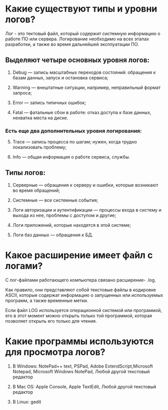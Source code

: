 # Какие существуют типы и уровни логов?

Лог - это тектовый файл, который содержит системную информацию о работе ПО или сервера. 
Логирование необходимо на всех этапах разработки, а также во время дальнейшей эксплуатации ПО. 

## Выделяют четыре основных уровня логов:

1. Debug — запись масштабных переходов состояний: обращения к базам данных, запуск и остановка сервиса;

2. Warning — внештатные ситуации, например, неправильный формат запроса;

3. Error — запись типичных ошибок;

4. Fatal — фатальные сбои в работе: отказ доступа к базе данных, нехватка места на диске.

### Есть еще два дополнительных уровня логирования:

5. Trace — запись процесса по шагам; нужен, когда трудно локализовать проблему;

6. Info — общая информация о работе сервиса, службы.

## Типы логов:

1. Серверные — обращения к серверу и ошибки, которые возникают во время обращений;

2. Системные — все системные события;

3. Логи авторизации и аутентификации — процессы входа в систему и выхода из нее, проблемы с доступом и другие;

4. Логи приложений, которые находятся в этой системе;

5. Логи баз данных — обращения к БД.

# Какое расширение имеет файл с логами?

С лог-файлами работающего компьютера связано расширение- .log. 

Как правило, они представляют собой текстовые файлы в кодировке ASCII, которые содержат информацию о запущенных или используемых программ, а также временные метки. 

Если файл LOG используется операционной системой или программой, его в этот момент можно открыть только той программой, которая позволяет открыть его только для чтения. 

# Какие программы используются для просмотра логов?

1. В Windows: NotePad++ text, PSPad, Adobe ExtendScript,Microsoft Notepad, Microsoft Windows NotePad, Любой другой текстовый редактор

2. В Mac OS: Apple Console, Apple TextEdit, Любой другой текстовый редактор

3. В Linux: gedit

